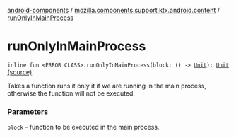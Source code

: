[android-components](../index.md) / [mozilla.components.support.ktx.android.content](index.md) / [runOnlyInMainProcess](./run-only-in-main-process.md)

# runOnlyInMainProcess

`inline fun <ERROR CLASS>.runOnlyInMainProcess(block: () -> `[`Unit`](https://kotlinlang.org/api/latest/jvm/stdlib/kotlin/-unit/index.html)`): `[`Unit`](https://kotlinlang.org/api/latest/jvm/stdlib/kotlin/-unit/index.html) [(source)](https://github.com/mozilla-mobile/android-components/blob/master/components/support/ktx/src/main/java/mozilla/components/support/ktx/android/content/Context.kt#L136)

Takes a function runs it only it if we are running in the main process, otherwise the function will not be executed.

### Parameters

`block` - function to be executed in the main process.